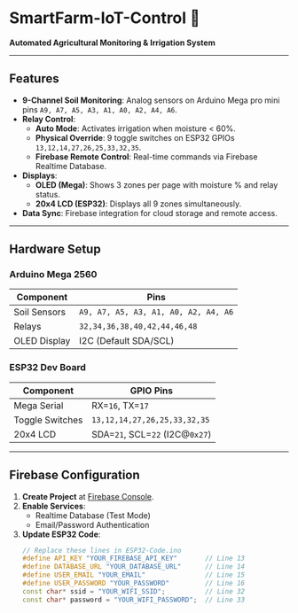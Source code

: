 # SmartFarm-IoT-Control 🌱  
**Automated Agricultural Monitoring & Irrigation System**  

---

## Features  
- **9-Channel Soil Monitoring**: Analog sensors on Arduino Mega pro mini pins `A9, A7, A5, A3, A1, A0, A2, A4, A6`.  
- **Relay Control**:  
  - **Auto Mode**: Activates irrigation when moisture < 60%.  
  - **Physical Override**: 9 toggle switches on ESP32 GPIOs `13,12,14,27,26,25,33,32,35`.  
  - **Firebase Remote Control**: Real-time commands via Firebase Realtime Database.  
- **Displays**:  
  - **OLED (Mega)**: Shows 3 zones per page with moisture % and relay status.  
  - **20x4 LCD (ESP32)**: Displays all 9 zones simultaneously.  
- **Data Sync**: Firebase integration for cloud storage and remote access.  

---

## Hardware Setup  

### Arduino Mega 2560  
| Component       | Pins                              |  
|-----------------|-----------------------------------|  
| Soil Sensors    | `A9, A7, A5, A3, A1, A0, A2, A4, A6` |  
| Relays          | `32,34,36,38,40,42,44,46,48`     |  
| OLED Display    | I2C (Default SDA/SCL)            |  

### ESP32 Dev Board  
| Component       | GPIO Pins                         |  
|-----------------|-----------------------------------|  
| Mega Serial     | RX=`16`, TX=`17`                  |  
| Toggle Switches | `13,12,14,27,26,25,33,32,35`     |  
| 20x4 LCD        | SDA=`21`, SCL=`22` (I2C@`0x27`)  |  

---

## Firebase Configuration  

1. **Create Project** at [Firebase Console](https://firebase.google.com).  
2. **Enable Services**:  
   - Realtime Database (Test Mode)  
   - Email/Password Authentication  
3. **Update ESP32 Code**:  
   ```cpp  
   // Replace these lines in ESP32-Code.ino  
   #define API_KEY "YOUR_FIREBASE_API_KEY"       // Line 13  
   #define DATABASE_URL "YOUR_DATABASE_URL"      // Line 14  
   #define USER_EMAIL "YOUR_EMAIL"               // Line 15  
   #define USER_PASSWORD "YOUR_PASSWORD"         // Line 16  
   const char* ssid = "YOUR_WIFI_SSID";          // Line 32  
   const char* password = "YOUR_WIFI_PASSWORD";  // Line 33  


